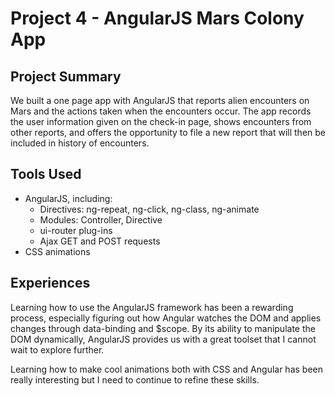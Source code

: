 # Project 4 - AngularJS Mars Colony App

## Project Summary
We built a one page app with AngularJS that reports alien encounters on Mars and the actions taken when the encounters occur. The app records the user information given on the check-in page, shows encounters from other reports, and offers the opportunity to file a new report that will then be included in history of encounters.

## Tools Used
- AngularJS, including:
	- Directives: ng-repeat, ng-click, ng-class, ng-animate
	- Modules: Controller, Directive
	- ui-router plug-ins
	- Ajax GET and POST requests
- CSS animations

## Experiences
Learning how to use the AngularJS framework has been a rewarding process, especially figuring out how Angular watches the DOM and applies changes through data-binding and $scope.  By its ability to manipulate the DOM dynamically, AngularJS provides us with a great toolset that I cannot wait to explore further.

Learning how to make cool animations both with CSS and Angular has been really interesting but I need to continue to refine these skills.
